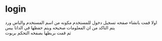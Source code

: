 # login

اولا قمت بانشاء صفحه تسجيل دخول للمستخدم مكونه من اسم المستخدم والباس ورد يتم التاكد من ان المعلومات صحيحه ويتم حفظها في الداتا بيس   
ثم قمت بربطها بصفخه التحكم بربوت 
